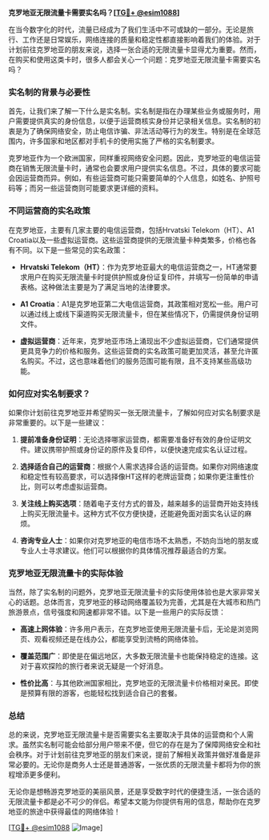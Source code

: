 **克罗地亚无限流量卡需要实名吗？[[TG💪+ @esim1088](https://t.me/s/esim1088)]**

在当今数字化的时代，流量已经成为了我们生活中不可或缺的一部分。无论是旅行、工作还是日常娱乐，网络连接的质量和稳定性都直接影响着我们的体验。对于计划前往克罗地亚的朋友来说，选择一张合适的无限流量卡显得尤为重要。然而，在购买和使用这类卡时，很多人都会关心一个问题：克罗地亚无限流量卡需要实名吗？

### 实名制的背景与必要性

首先，让我们来了解一下什么是实名制。实名制是指在办理某些业务或服务时，用户需要提供真实的身份信息，以便于运营商核实身份并记录相关信息。实名制的初衷是为了确保网络安全，防止电信诈骗、非法活动等行为的发生。特别是在全球范围内，许多国家和地区都对手机卡的使用实施了严格的实名制要求。

克罗地亚作为一个欧洲国家，同样重视网络安全问题。因此，克罗地亚的电信运营商在销售无限流量卡时，通常也会要求用户提供实名信息。不过，具体的要求可能会因运营商而异。例如，有些运营商可能只需要简单的个人信息，如姓名、护照号码等；而另一些运营商则可能要求更详细的资料。

### 不同运营商的实名政策

在克罗地亚，主要有几家主要的电信运营商，包括Hrvatski Telekom（HT）、A1 Croatia以及一些虚拟运营商。这些运营商提供的无限流量卡种类繁多，价格也各有不同。以下是一些常见的实名政策：

- **Hrvatski Telekom（HT）**：作为克罗地亚最大的电信运营商之一，HT通常要求用户在购买无限流量卡时提供护照或身份证复印件，并填写一份简单的申请表格。这种做法主要是为了满足当地的法律要求。
  
- **A1 Croatia**：A1是克罗地亚第二大电信运营商，其政策相对宽松一些。用户可以通过线上或线下渠道购买无限流量卡，但在某些情况下，仍需提供身份证明文件。

- **虚拟运营商**：近年来，克罗地亚市场上涌现出不少虚拟运营商，它们通常提供更具竞争力的价格和服务。这些运营商的实名政策可能更加灵活，甚至允许匿名购买。不过，这也意味着他们的服务范围可能有限，且不支持某些高级功能。

### 如何应对实名制要求？

如果你计划前往克罗地亚并希望购买一张无限流量卡，了解如何应对实名制要求是非常重要的。以下是一些建议：

1. **提前准备身份证明**：无论选择哪家运营商，都需要准备好有效的身份证明文件。建议携带护照或身份证的原件及复印件，以便快速完成实名认证过程。

2. **选择适合自己的运营商**：根据个人需求选择合适的运营商。如果你对网络速度和稳定性有较高要求，可以选择像HT这样的老牌运营商；如果你更注重性价比，则可以考虑虚拟运营商。

3. **关注线上购买选项**：随着电子支付方式的普及，越来越多的运营商开始支持线上购买无限流量卡。这种方式不仅方便快捷，还能避免面对面实名认证的麻烦。

4. **咨询专业人士**：如果你对克罗地亚的电信市场不太熟悉，不妨向当地的朋友或专业人士寻求建议。他们可以根据你的具体情况推荐最适合的方案。

### 克罗地亚无限流量卡的实际体验

当然，除了实名制的问题外，克罗地亚无限流量卡的实际使用体验也是大家非常关心的话题。总体而言，克罗地亚的移动网络覆盖较为完善，尤其是在大城市和热门旅游景点，信号强度和网速都非常不错。以下是一些用户的实际反馈：

- **高速上网体验**：许多用户表示，在克罗地亚使用无限流量卡后，无论是浏览网页、观看视频还是在线办公，都能享受到流畅的网络体验。

- **覆盖范围广**：即使是在偏远地区，大多数无限流量卡也能保持稳定的连接。这对于喜欢探险的旅行者来说无疑是一个好消息。

- **性价比高**：与其他欧洲国家相比，克罗地亚的无限流量卡价格相对亲民。即使是预算有限的游客，也能轻松找到适合自己的套餐。

### 总结

总的来说，克罗地亚无限流量卡是否需要实名主要取决于具体的运营商和个人需求。虽然实名制可能会给部分用户带来不便，但它的存在是为了保障网络安全和社会秩序。对于计划前往克罗地亚的朋友们来说，提前了解相关政策并做好准备是非常必要的。无论你是商务人士还是普通游客，一张优质的无限流量卡都将为你的旅程增添更多便利。

无论你是想畅游克罗地亚的美丽风景，还是享受数字时代的便捷生活，一张合适的无限流量卡都是必不可少的伴侣。希望本文能为你提供有用的信息，帮助你在克罗地亚的旅途中获得最佳的网络体验！

[[TG💪+ @esim1088](https://t.me/s/esim1088) ![Image](https://i.postimg.cc/4NQfJmqS/Snipaste-2025-05-13-00-14-12.png)]